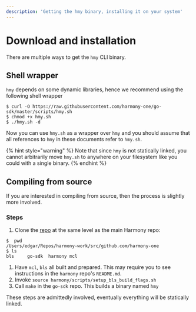 ```yaml
---
description: 'Getting the hmy binary, installing it on your system'
---
```


# Download and installation

There are multiple ways to get the `hmy` CLI binary.

## Shell wrapper

`hmy` depends on some dynamic libraries, hence we recommend using the following shell wrapper

```text
$ curl -O https://raw.githubusercontent.com/harmony-one/go-sdk/master/scripts/hmy.sh
$ chmod +x hmy.sh
$ ./hmy.sh -d
```

Now you can use `hmy.sh` as a wrapper over `hmy` and you should assume that all references to `hmy` in these documents refer to `hmy.sh`.

{% hint style="warning" %}
Note that since `hmy` is not statically linked, you cannot arbitrarily move `hmy.sh` to anywhere on your filesystem like you could with a single binary.
{% endhint %}

## Compiling from source

If you are interested in compiling from source, then the process is slightly more involved.

### Steps

1. Clone the [repo](https://github.com/harmony-one/go-sdk) at the same level as the main Harmony repo:

```text
$  pwd
/Users/edgar/Repos/harmony-work/src/github.com/harmony-one
$ ls
bls     go-sdk  harmony mcl
```

1. Have `mcl`, `bls` all built and prepared. This may require you to see instructions in the `harmony` repo's `README.md`.
2. Invoke `source harmony/scripts/setup_bls_build_flags.sh`
3. Call `make` in the `go-sdk` repo. This builds a binary named `hmy`

These steps are admittedly involved, eventually everything will be statically linked.

